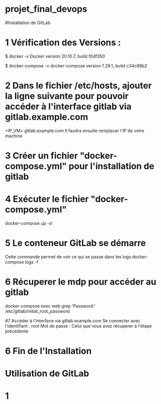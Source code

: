 # projet_final_devops

#Installation de GitLab

# 1 Vérification des Versions :

$ docker -v
Docker version 20.10.7, build f0df350

$ docker-compose -v 
docker-compose version 1.29.1, build c34c88b2

# 2 Dans le fichier /etc/hosts, ajouter la ligne suivante pour pouvoir accéder à l'interface gitlab via gitlab.example.com

<IP_VM>    gitlab.example.com
Il faudra ensuite remplacer l'IP de votre machine

# 3 Créer un fichier "docker-compose.yml" pour l'installation de gitlab

# 4 Exécuter le fichier "docker-compose.yml"

docker-compose up -d

# 5 Le conteneur GitLab se démarre

Cette commande permet de voir ce qui se passe dans les logs
docker-compose logs -f

# 6 Récuperer le mdp pour accéder au gitlab
docker-compose exec web grep 'Password:' /etc/gitlab/initial_root_password

#7 Accéder à l'interface via gitlab.example.com
Se connecter avec l'identifiant : root
Mot de passe : Celui que vous avez récuperer à l'étape précédente

# 6 Fin de l'Installation

# Utilisation de GitLab

# 1 
